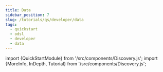 ```yaml
---
title: Data
sidebar_position: 7
slug: /tutorials/qs/developer/data
tags:
  - quickstart
  - odsl
  - developer
  - data
---
```

import {QuickStartModule} from '/src/components/Discovery.js';
import {MoreInfo, InDepth, Tutorial} from '/src/components/Discovery.js';

<QuickStartModule text="This quickstart module gives an overview of working with TimeSeries and Curve data." />

